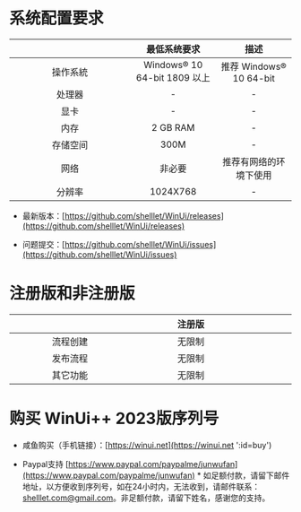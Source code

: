 # 系统配置要求

| <div style="width:200px"/> |         最低系统要求         |          描述           |
| :------------------------: | :--------------------------: | :---------------------: |
|          操作系統          | Windows® 10 64-bit 1809 以上 | 推荐 Windows® 10 64-bit |
|           处理器           |              -               |            -            |
|            显卡            |              -               |            -            |
|            内存            |           2 GB RAM           |            -            |
|          存储空间          |             300M             |            -            |
|            网络            |            非必要            | 推荐有网络的环境下使用  |
|           分辨率           |           1024X768           |            -            |


* 最新版本：[https://github.com/shelllet/WinUi/releases](https://github.com/shelllet/WinUi/releases)
  
* 问题提交：[https://github.com/shelllet/WinUi/issues](https://github.com/shelllet/WinUi/issues)

# 注册版和非注册版

| <div style="width:200px"/> | <div style="width:200px">注册版</div> | <div style="width:200px">非注册版</div> |
| :------------------------: | :-----------------------------------: | :-------------------------------------: |
|          流程创建          |                无限制                 |                限制为2个                |
|          发布流程          |                无限制                 |                                         |
|          其它功能          |                无限制                 |                 无限制                  |


# 购买 WinUi++ 2023版序列号

* 咸鱼购买（手机链接）：[https://winui.net](https://winui.net ':id=buy')

<script>
  Docsify.get('https://api.winui.net/simple/latest_version?v=0.2').then((text)=>{  
    document.getElementById('buy').href = text; 
    document.getElementById('buy').innerText = text;
  });
</script>

* Paypal支持 [https://www.paypal.com/paypalme/junwufan](https://www.paypal.com/paypalme/junwufan) * 如足额付款，请留下邮件地址，以方便收到序列号，如在24小时内，无法收到，请邮件联系：shelllet.com@gmail.com。非足额付款，请留下姓名，感谢您的支持。
